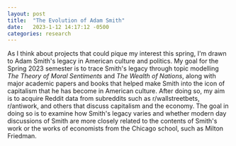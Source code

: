```yaml
---
layout: post
title:  "The Evolution of Adam Smith"
date:   2023-1-12 14:17:12 -0500
categories: research
---
```

As I think about projects that could pique my interest this spring, I'm drawn to Adam
Smith's legacy in American culture and politics. My goal for the Spring 2023 semester is
to trace Smith's legacy through topic modelling *The Theory of Moral Sentiments* and *The
Wealth of Nations*, along with major academic papers and books that helped make Smith into
the icon of capitalism that he has become in American culture. After doing so, my aim is
to acquire Reddit data from subreddits such as r/wallstreetbets, r/antiwork, and others
that discuss capitalism and the economy. The goal in doing so is to examine how Smith's
legacy varies and whether modern day discussions of Smith are more closely related to
the contents of Smith's work or the works of economists from the Chicago school, such as
Milton Friedman.